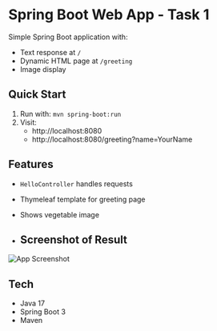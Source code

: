 # Spring Boot Web App - Task 1

Simple Spring Boot application with:
- Text response at `/`
- Dynamic HTML page at `/greeting`
- Image display

## Quick Start
1. Run with: `mvn spring-boot:run`
2. Visit:
   - http://localhost:8080
   - http://localhost:8080/greeting?name=YourName

## Features
- `HelloController` handles requests
- Thymeleaf template for greeting page
- Shows vegetable image

- ## Screenshot of Result

![App Screenshot](screenshot/result.png)
  

## Tech
- Java 17
- Spring Boot 3
- Maven
